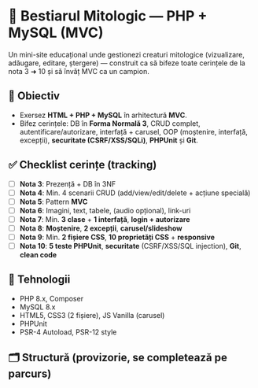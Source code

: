 # 🐉 Bestiarul Mitologic — PHP + MySQL (MVC)

Un mini-site educațional unde gestionezi creaturi mitologice (vizualizare, adăugare, editare, ștergere) — construit ca să bifeze toate cerințele de la nota 3 ➜ 10 și să învăț MVC ca un campion.

## 🎯 Obiectiv
- Exersez **HTML + PHP + MySQL** în arhitectură **MVC**.
- Bifez cerințele: DB în **Forma Normală 3**, CRUD complet, autentificare/autorizare, interfață + carusel, OOP (moștenire, interfață, excepții), **securitate (CSRF/XSS/SQLi)**, **PHPUnit** și **Git**.

## ✅ Checklist cerințe (tracking)
- [ ] **Nota 3**: Prezență + DB în 3NF
- [ ] **Nota 4**: Min. 4 scenarii CRUD (add/view/edit/delete + acțiune specială)
- [ ] **Nota 5**: Pattern **MVC**
- [ ] **Nota 6**: Imagini, text, tabele, (audio opțional), link-uri
- [ ] **Nota 7**: Min. **3 clase** + **1 interfață**, **login + autorizare**
- [ ] **Nota 8**: **Moștenire**, **2 excepții**, **carusel/slideshow**
- [ ] **Nota 9**: Min. **2 fișiere CSS**, **10 proprietăți CSS** + **responsive**
- [ ] **Nota 10**: **5 teste PHPUnit**, **securitate** (CSRF/XSS/SQL injection), **Git**, **clean code**

## 🧱 Tehnologii
- PHP 8.x, Composer
- MySQL 8.x
- HTML5, CSS3 (2 fișiere), JS Vanilla (carusel)
- PHPUnit
- PSR-4 Autoload, PSR-12 style

## 🗂 Structură (provizorie, se completează pe parcurs)
